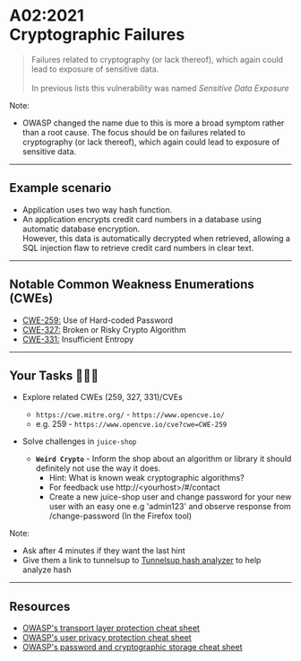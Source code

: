 # A02:2021<br>Cryptographic Failures

>Failures related to cryptography (or lack thereof), which again could lead to exposure of sensitive data.<br><br>In previous lists this vulnerability was named _Sensitive Data Exposure_

Note:

- OWASP changed the name due to this is more a broad
symptom rather than a root cause. The focus should be on failures related to
cryptography (or lack thereof), which again could lead to exposure of
sensitive data.

---

## Example scenario

- Application uses two way hash function.
- An application encrypts credit card numbers in a database using automatic database encryption. <br>However, this data is automatically decrypted when retrieved, allowing a SQL injection flaw to retrieve credit card numbers in clear text.

---

## Notable Common Weakness Enumerations (CWEs)

- [CWE-259:](https://cwe.mitre.org/data/definitions/259.html)
Use of Hard-coded Password
- [CWE-327:](https://cwe.mitre.org/data/definitions/327.html)
Broken or Risky Crypto Algorithm
- [CWE-331:](https://cwe.mitre.org/data/definitions/331.html)
Insufficient Entropy

---

## Your Tasks 🧑🏻‍💻

- Explore related CWEs (259, 327, 331)/CVEs
  - `https://cwe.mitre.org/` - `https://www.opencve.io/` <!-- .element: style="font-size:0.8em"-->
  - e.g. 259 - `https://www.opencve.io/cve?cwe=CWE-259` <!-- .element: style="font-size:0.8em"-->

- Solve challenges in `juice-shop`
  - **`Weird Crypto`** - Inform the shop about an algorithm or library it should definitely not use the way it does.
    - Hint: What is known weak cryptographic algorithms? <!-- .element: style="font-size:0.8em"-->
    - For feedback use http://&lt;yourhost&gt;/#/contact <!-- .element: style="font-size:0.8em"-->
    - Create a new juice-shop user and change password for your new user with an easy one e.g 'admin123' and observe response from /change-password (In the Firefox tool) <!-- .element: style="font-size:0.8em"--> <!-- .element: class="fragment" -->

Note:

- Ask after 4 minutes if they want the last hint
- Give them a link to tunnelsup to [Tunnelsup hash analyzer](https://www.tunnelsup.com/hash-analyzer/) to help analyze hash

---

## Resources

- [OWASP's transport layer protection cheat sheet](https://cheatsheetseries.owasp.org/cheatsheets/Transport_Layer_Protection_Cheat_Sheet.html)
- [OWASP's user privacy protection cheat sheet](https://cheatsheetseries.owasp.org/cheatsheets/User_Privacy_Protection_Cheat_Sheet.html)
- [OWASP's password and cryptographic storage cheat sheet](https://cheatsheetseries.owasp.org/cheatsheets/Password_Storage_Cheat_Sheet.html)
